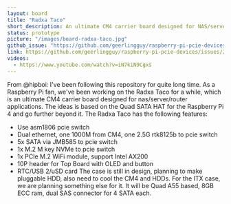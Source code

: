 ```yaml
---
layout: board
title: "Radxa Taco"
short_description: An ultimate CM4 carrier board designed for NAS/server/router applications
status: prototype
picture: "/images/board-radxa-taco.jpg"
github_issue: "https://github.com/geerlingguy/raspberry-pi-pcie-devices/issues/202"
link: https://github.com/geerlingguy/raspberry-pi-pcie-devices/issues/202#issue-980161186
videos:
  - https://www.youtube.com/watch?v=iN7kiN9Cgxs
---
```

From @hipboi:
I've been following this repository for quite long time. As a Raspberry Pi fan, we've been working on the Radxa Taco for a while, which is an ultimate CM4 carrier board designed for nas/server/router applications. The ideas is based on the Quad SATA HAT for the Raspberry Pi 4 and go further beyond it. The Radxa Taco has the following features:
  - Use asm1806 pcie switch
  - Dual ethernet, one 1000M from CM4, one 2.5G rtk8125b to pcie switch
  - 5x SATA via JMB585 to pcie switch
  - 1x M.2 M key NVMe to pcie switch
  - 1x PCIe M.2 WiFi module, support Intel AX200
  - 10P header for Top Board with OLED and button
  - RTC/USB 2/uSD card
The case is still in design, planning to make pluggable HDD, also need to cool the CM4 and HDDs. For the ITX case, we are planning something else for it. It will be Quad A55 based, 8GB ECC ram, dual SAS connector for 4 SATA each.
